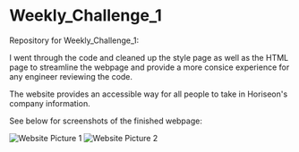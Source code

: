 # Weekly_Challenge_1
Repository for Weekly_Challenge_1:

I went through the code and cleaned up the style page as well as the HTML page to streamline the webpage and provide a more consice experience for any engineer reviewing the code. 

The website provides an accessible way for all people to take in Horiseon's company information. 

See below for screenshots of the finished webpage:

![Website Picture 1](https://user-images.githubusercontent.com/103960112/181086359-17721a7f-bb53-433f-b455-19f6e2cd9f33.PNG)
![Website Picture 2](https://user-images.githubusercontent.com/103960112/181086381-b04234ac-fc65-4dab-95bb-51e78479f278.PNG)
